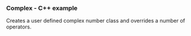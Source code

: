 ### Complex - C++ example

Creates a user defined complex number class and overrides a number of operators.

